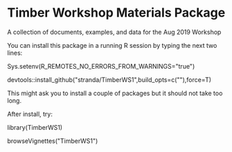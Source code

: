 # Timber Workshop Materials Package

A collection of documents, examples, and data for the Aug 2019 Workshop

You can install this package in a running R session by typing the next two lines:

Sys.setenv(R_REMOTES_NO_ERRORS_FROM_WARNINGS="true")

devtools::install_github("stranda/TimberWS1",build_opts=c(""),force=T)

This might ask you to install a couple of packages but it should not take too long.

After install, try:

library(TimberWS1)

browseVignettes("TimberWS1")
